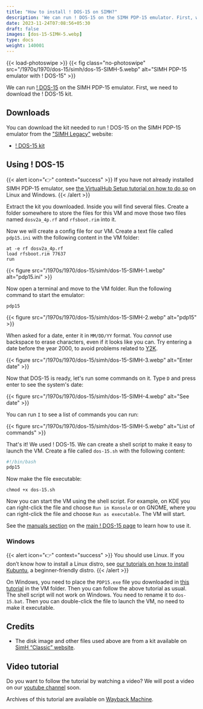 ```yaml
---
title: "How to install ! DOS-15 on SIMH?"
description: 'We can run ! DOS-15 on the SIMH PDP-15 emulator. First, we need to download the ! DOS-15 kit. You can download the kit needed to run ! DOS-15 on the SIMH PDP-15 emulator from the "SIMH Legacy" website.'
date: 2023-11-24T07:08:56+05:30
draft: false
images: [dos-15-SIMH-5.webp]
type: docs
weight: 140001
---
```


{{< load-photoswipe >}}
{{< fig class="no-photoswipe" src="/1970s/1970/dos-15/simh/dos-15-SIMH-5.webp" alt="SIMH PDP-15 emulator with ! DOS-15" >}}

We can run [! DOS-15](/1970s/1970/dos-15) on the SIMH PDP-15 emulator. First, we need to download the ! DOS-15 kit.

## Downloads

You can download the kit needed to run ! DOS-15 on the SIMH PDP-15 emulator from the ["SIMH Legacy"](http://simh.trailing-edge.com/) website:

- [! DOS-15 kit](http://simh.trailing-edge.com/kits/dos15.zip)

## Using ! DOS-15

{{< alert icon="👉" context="success" >}}
If you have not already installed SIMH PDP-15 emulator, see [the VirtualHub Setup tutorial on how to do so](https://setup.virtualhub.eu.org/simh-pdp15/) on Linux and Windows.
{{< /alert >}}

Extract the kit you downloaded. Inside you will find several files. Create a folder somewhere to store the files for this VM and move those two files named `dosv2a_4p.rf` and `rfsboot.rim` into it.

Now we will create a config file for our VM. Create a text file called `pdp15.ini` with the following content in the VM folder:

``` config
at -e rf dosv2a_4p.rf
load rfsboot.rim 77637
run
```

{{< figure src="/1970s/1970/dos-15/simh/dos-15-SIMH-1.webp" alt="pdp15.ini" >}}

Now open a terminal and move to the VM folder. Run the following command to start the emulator:

``` console
pdp15
```

{{< figure src="/1970s/1970/dos-15/simh/dos-15-SIMH-2.webp" alt="pdp15" >}}

When asked for a date, enter it in `MM/DD/YY` format. You *cannot* use backspace to erase characters, even if it looks like you can. Try entering a date before the year 2000, to avoid problems related to [Y2K](https://en.wikipedia.org/wiki/Year_2000_problem).

{{< figure src="/1970s/1970/dos-15/simh/dos-15-SIMH-3.webp" alt="Enter date" >}}

Now that DOS-15 is ready, let's run some commands on it. Type `D` and press enter to see the system's date:

{{< figure src="/1970s/1970/dos-15/simh/dos-15-SIMH-4.webp" alt="See date" >}}

You can run `I` to see a list of commands you can run:

{{< figure src="/1970s/1970/dos-15/simh/dos-15-SIMH-5.webp" alt="List of commands" >}}

That's it! We used ! DOS-15. We can create a shell script to make it easy to launch the VM. Create a file called `dos-15.sh` with the following content:

``` bash
#!/bin/bash
pdp15
```

Now make the file executable:

``` console
chmod +x dos-15.sh
```

Now you can start the VM using the shell script. For example, on KDE you can right-click the file and choose `Run in Konsole` or on GNOME, where you can right-click the file and choose `Run as executable`. The VM will start.

See the [manuals section](/1970s/1970/dos-15/#manuals) on the [main ! DOS-15 page](/1970s/1970/dos-15) to learn how to use it.

### Windows

{{< alert icon="👉" context="success" >}}
You should use Linux. If you don’t know how to install a Linux distro, see [our tutorials on how to install Kubuntu](https://setup.virtualhub.eu.org/tag/os/), a beginner-friendly distro.
{{< /alert >}}

On Windows, you need to place the `PDP15.exe` file you downloaded in [this tutorial](https://setup.virtualhub.eu.org/simh-pdp15#windows) in the VM folder. Then you can follow the above tutorial as usual. The shell script will not work on Windows. You need to rename it to `dos-15.bat`. Then you can double-click the file to launch the VM, no need to make it executable.

## Credits

- The disk image and other files used above are from a kit available on [SimH “Classic” website](http://simh.trailing-edge.com/).

## Video tutorial

Do you want to follow the tutorial by watching a video? We will post a video on our [youtube channel](https://www.youtube.com/@virtua1hub) soon.

Archives of this tutorial are available on [Wayback Machine](https://web.archive.org/web/*/https://virtualhub.eu.org/1970s/1970/dos-15/simh/).
